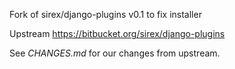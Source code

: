 Fork of sirex/django-plugins v0.1 to fix installer

Upstream https://bitbucket.org/sirex/django-plugins

See _CHANGES.md_ for our changes from upstream.